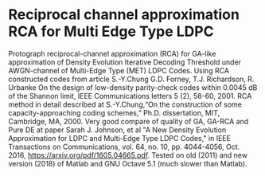 # Reciprocal channel approximation RCA for Multi Edge Type LDPC
Protograph reciprocal-channel approximation (RCA) for GA-like approximation of Density Evolution Iterative Decoding Threshold under AWGN-channel of Multi-Edge Type (MET) LDPC Codes. Using RCA constructed codes from article S.-Y.Chung G.D. Forney, T.J. Richardson, R. Urbanke On the design of low-density parity-check codes within 0.0045 dB of the Shannon limit, IEEE Communications letters 5 (2), 58-60, 2001. RCA method in detail described at S.-Y.Chung,“On the construction of some capacity-approaching coding schemes,” Ph.D. dissertation, MIT, Cambridge, MA, 2000. Very good compare of quality of GA, GA-RCA and Pure DE at paper Sarah J. Johnson, et al "A New Density Evolution Approximation for LDPC and Multi-Edge Type LDPC Codes," in IEEE Transactions on Communications, vol. 64, no. 10, pp. 4044-4056, Oct. 2016, https://arxiv.org/pdf/1605.04665.pdf.  Tested on old (2011) and new version (2018) of Matlab and GNU Octave 5.1 (much slower than Matlab).
